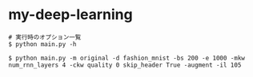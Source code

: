 # my-deep-learning
```
# 実行時のオプション一覧
$ python main.py -h
```

```:実行コマンド例
$ python main.py -m original -d fashion_mnist -bs 200 -e 1000 -mkw num_rnn_layers 4 -ckw quality 0 skip_header True -augment -il 105
```